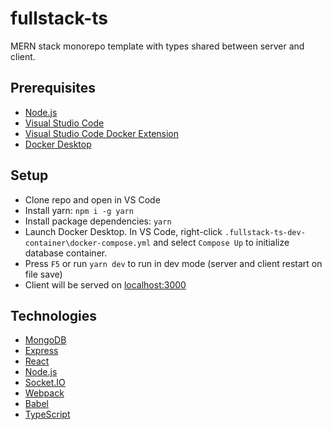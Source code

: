 # fullstack-ts

MERN stack monorepo template with types shared between server and client.

## Prerequisites

-   [Node.js](https://nodejs.org/en/download/)
-   [Visual Studio Code](https://code.visualstudio.com/download)
-   [Visual Studio Code Docker Extension](https://marketplace.visualstudio.com/items?itemName=ms-azuretools.vscode-docker)
-   [Docker Desktop](https://www.docker.com/)

## Setup

-   Clone repo and open in VS Code
-   Install yarn: `npm i -g yarn`
-   Install package dependencies: `yarn`
-   Launch Docker Desktop. In VS Code, right-click `.fullstack-ts-dev-container\docker-compose.yml` and select `Compose Up` to initialize database container.
-   Press `F5` or run `yarn dev` to run in dev mode (server and client restart on file save)
-   Client will be served on [localhost:3000](http://localhost:3000/)

## Technologies

-   [MongoDB](https://www.mongodb.com/)
-   [Express](http://expressjs.com/)
-   [React](https://reactjs.org/)
-   [Node.js](https://nodejs.org/en/)
-   [Socket.IO](https://socket.io/)
-   [Webpack](https://webpack.js.org/)
-   [Babel](https://babeljs.io/)
-   [TypeScript](https://www.typescriptlang.org/)
